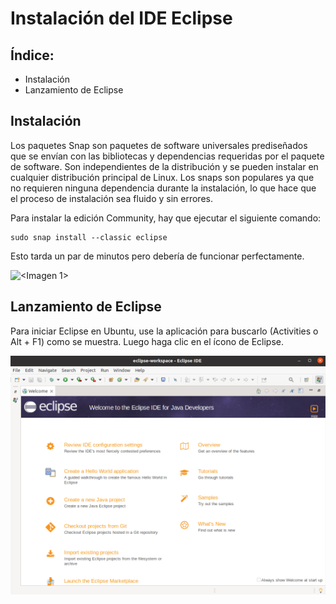 # Instalación del IDE Eclipse
## Índice:
- Instalación
- Lanzamiento de Eclipse

## Instalación
Los paquetes Snap son paquetes de software universales prediseñados que se envían con las bibliotecas y dependencias requeridas por el paquete de software. Son independientes de la distribución y se pueden instalar en cualquier distribución principal de Linux. Los snaps son populares ya que no requieren ninguna dependencia durante la instalación, lo que hace que el proceso de instalación sea fluido y sin errores.

Para instalar la edición Community, hay que ejecutar el siguiente comando:

    sudo snap install --classic eclipse
Esto tarda un par de minutos pero debería de funcionar perfectamente. 

![<Imagen 1>](<https://github.com/Yaamiilaa/entornos-desarrollo/blob/main/Tareas/Tarea8/img/Instalaci%C3%B3n.png>)

## Lanzamiento de Eclipse
Para iniciar Eclipse en Ubuntu, use la aplicación para buscarlo (Activities o Alt + F1) como se muestra. Luego haga clic en el ícono de Eclipse.

![<Imagen 2>](<https://github.com/Yaamiilaa/entornos-desarrollo/blob/main/Tareas/Tarea8/img/Abriendo%20eclipse.png>)

